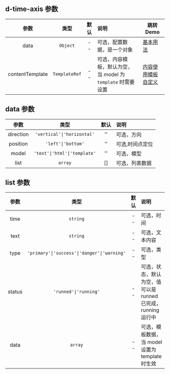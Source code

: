 ## d-time-axis 参数

|      参数      |   类型   | 默认 | 说明                                                      | 跳转 Demo                                                |
| :------------: | :------: | :--: | :-------------------------------------------------------- | -------------------------------------------------------- |
| data |  `Object`   |  --  | 可选，配置数据，是一个对象                                | [基本用法](/components/time-axis/demo#basic-usage)           |
| contentTemplate  | `TemplateRef` |  --  | 可选，内容模板，默认为空，当 model 为 `template` 时需要设置 | [内容使用模板自定义](/components/time-axis/demo#content-with-template) |

## data 参数

|   参数    |             类型             | 默认 | 说明            |
| :-------: | :--------------------------: | :--: | :-------------- |
| direction |  `'vertical'\|'horizontal'`  |  ''  | 可选，方向      |
| position  |     `'left'\|'bottom'`      |  ''  | 可选,时间点定位 |
|   model   | `'text'\|'html'\|'template'` |  ''  | 可选，模型      |
|   list    |           `array`            |  []  | 可选，列表数据  |

## list 参数

|  参数  |                    类型                     | 默认 | 说明                                                         |
| :----: | :-----------------------------------------: | :--: | :----------------------------------------------------------- |
|  time  |                  `string`                   |  --  | 可选，时间                                                   |
|  text  |                  `string`                   |  --  | 可选，文本内容                                               |
|  type  | `'primary'\|'success'\|'danger'\|'warning'` |  --  | 可选，类型                                                   |
| status |            `'runned'\|'running'`            |  --  | 可选，状态，默认为空，值可以是 runned 已完成，running 运行中 |
|  data  |                   `array`                   |  --  | 可选，模板数据，当 model 设置为 template 时生效              |
